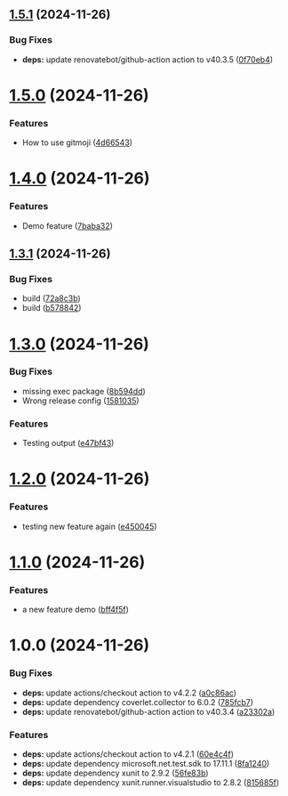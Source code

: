 ## [1.5.1](https://github.com/fredrkl/net-recap/compare/v1.5.0...v1.5.1) (2024-11-26)


### Bug Fixes

* **deps:** update renovatebot/github-action action to v40.3.5 ([0f70eb4](https://github.com/fredrkl/net-recap/commit/0f70eb425b62b1a491fc8d20e4802ef5277ca0ba))

# [1.5.0](https://github.com/fredrkl/net-recap/compare/v1.4.0...v1.5.0) (2024-11-26)


### Features

* How to use gitmoji ([4d66543](https://github.com/fredrkl/net-recap/commit/4d665439fd7f79aea16212d1acf717e189e2e812))

# [1.4.0](https://github.com/fredrkl/net-recap/compare/v1.3.1...v1.4.0) (2024-11-26)


### Features

* Demo feature ([7baba32](https://github.com/fredrkl/net-recap/commit/7baba323cdbf682237efca3213a7ab8b35a73681))

## [1.3.1](https://github.com/fredrkl/net-recap/compare/v1.3.0...v1.3.1) (2024-11-26)


### Bug Fixes

* build ([72a8c3b](https://github.com/fredrkl/net-recap/commit/72a8c3b69e790a2c7411d1d30868db2849919dbe))
* build ([b578842](https://github.com/fredrkl/net-recap/commit/b5788420ed7121270810f5058459de17bc84fdea))

# [1.3.0](https://github.com/fredrkl/net-recap/compare/v1.2.0...v1.3.0) (2024-11-26)


### Bug Fixes

* missing exec package ([8b594dd](https://github.com/fredrkl/net-recap/commit/8b594ddb2abc2a5bfae57bdfd9f76947334b2d11))
* Wrong release config ([1581035](https://github.com/fredrkl/net-recap/commit/158103567b8d97e7713fe526e4fc6a6acf12e1b5))


### Features

* Testing output ([e47bf43](https://github.com/fredrkl/net-recap/commit/e47bf43c0b542273703f3a724fa5fb8bb25fbd6f))

# [1.2.0](https://github.com/fredrkl/net-recap/compare/v1.1.0...v1.2.0) (2024-11-26)


### Features

* testing new feature again ([e450045](https://github.com/fredrkl/net-recap/commit/e450045678951dc977d4959882c83db213d2ffc0))

# [1.1.0](https://github.com/fredrkl/net-recap/compare/v1.0.0...v1.1.0) (2024-11-26)


### Features

* a new feature demo ([bff4f5f](https://github.com/fredrkl/net-recap/commit/bff4f5fe8931f4a806ee705db3ba4edbf14fda5b))

# 1.0.0 (2024-11-26)


### Bug Fixes

* **deps:** update actions/checkout action to v4.2.2 ([a0c86ac](https://github.com/fredrkl/net-recap/commit/a0c86ac4b6d775a6e8ac7941184516cf0a4aa2e2))
* **deps:** update dependency coverlet.collector to 6.0.2 ([785fcb7](https://github.com/fredrkl/net-recap/commit/785fcb776630bceb1e8333da0f2bc96af1cbea6c))
* **deps:** update renovatebot/github-action action to v40.3.4 ([a23302a](https://github.com/fredrkl/net-recap/commit/a23302a5ed431ec7d96ef57bb404dbd8d3b5bd24))


### Features

* **deps:** update actions/checkout action to v4.2.1 ([60e4c4f](https://github.com/fredrkl/net-recap/commit/60e4c4feca24d898691705ebd8c8935763067b27))
* **deps:** update dependency microsoft.net.test.sdk to 17.11.1 ([8fa1240](https://github.com/fredrkl/net-recap/commit/8fa12408bb2109776b4b68afc5c020895953435a))
* **deps:** update dependency xunit to 2.9.2 ([56fe83b](https://github.com/fredrkl/net-recap/commit/56fe83bb7992a3717506288f2eb8ecbfafda29d3))
* **deps:** update dependency xunit.runner.visualstudio to 2.8.2 ([815685f](https://github.com/fredrkl/net-recap/commit/815685f8a4f6395d7f0bfdc138c220d61e51f8d4))
